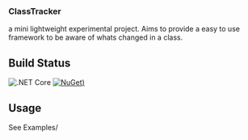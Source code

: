 ### ClassTracker
a mini lightweight experimental project. Aims to provide a easy to use framework to be aware of whats changed in a class.

## Build Status
  ![.NET Core](https://github.com/euandmj/ClassTracker/workflows/.NET%20Core/badge.svg?branch=master&event=push)
  [![NuGet](https://img.shields.io/nuget/v/ClassTracker.svg?style=flat))](https://www.nuget.org/packages/ClassTracker/)

## Usage
  See Examples/
